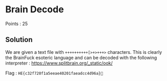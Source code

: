 # Brain Decode

Points : 25

## Solution

We are given a text file with `++++++++++[>+>+++>` characters. This is clearly the BrainFuck esoteric language and can be decoded with the following interpreter : <https://www.splitbrain.org/_static/ook/>

Flag : `HE{c32f720f1a5eeae40201faeadcc4d96a}`
